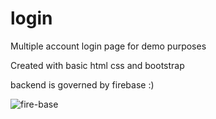 # login
Multiple account login page for demo purposes


Created with basic html css and bootstrap


backend is governed by firebase :)

![fire-base](https://github.com/prathmesh9090/Firebase-login/assets/46810093/24060ca5-c96f-47d3-8afa-48b71192362b)
